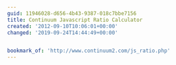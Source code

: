 ```yaml
---
guid: 11946028-d656-4b43-9387-018c7bbe7156
title: Continuum Javascript Ratio Calculator
created: '2012-09-10T10:06:01+00:00'
changed: '2019-09-24T14:44:49+00:00'


bookmark_of: 'http://www.continuum2.com/js_ratio.php'
---
```




